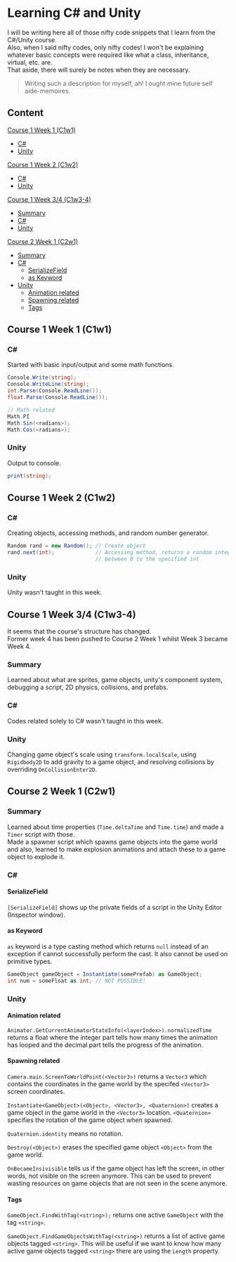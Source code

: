 # Learning C# and Unity
I will be writing here all of those nifty code snippets that I learn from the
C#/Unity course.  
Also, when I said nifty codes, only nifty codes! I won't be explaining whatever
basic concepts were required like what a class, inheritance, virtual, etc. are.  
That aside, there will surely be notes when they are necessary.

> Writing such a description for myself, ah! I ought mine future self aide-memoires.

## Content
[Course 1 Week 1 (C1w1)](#course-1-week-1-c1w1)
  - [C#](#c)
  - [Unity](#unity)

[Course 1 Week 2 (C1w2)](#course-1-week-2-c1w2)
  - [C#](#c-1)
  - [Unity](#unity-1)

[Course 1 Week 3/4 (C1w3-4)](#course-1-week-34-c1w3-4)
  - [Summary](#summary)
  - [C#](#c-2)
  - [Unity](#unity-2)

[Course 2 Week 1 (C2w1)](#course-2-week-1-c2w1)
  - [Summary](#summary-1)
  - [C#](#c-3)
    - [SerializeField](#serializefield)
    - [as Keyword](#as-keyword)
  - [Unity](#unity-3)
    - [Animation related](#animation-related)
    - [Spawning related](#spawning-related)
    - [Tags](#tags)

## Course 1 Week 1 (C1w1)
### C#
Started with basic input/output and some math functions.  

```csharp
Console.Write(string);
Console.WriteLine(string);
int.Parse(Console.ReadLine());
float.Parse(Console.ReadLine());

// Math related
Math.PI
Math.Sin(<radians>);
Math.Cos(<radians>);
```

### Unity
Output to console.

```csharp
print(string);
```

## Course 1 Week 2 (C1w2)
### C#
Creating objects, accessing methods, and random number generator.  

```csharp
Random rand = new Random(); // Create object
rand.next(int);             // Accessing method, returns a random integer
                            // between 0 to the specified int
```

### Unity
Unity wasn't taught in this week.

## Course 1 Week 3/4 (C1w3-4)
It seems that the course's structure has changed.\
Former week 4 has been pushed to Course 2 Week 1 whilst Week 3 became Week 4.

### Summary
Learned about what are sprites, game objects, unity's component system, debugging a script, 2D physics, collisions, and prefabs.

### C#
Codes related solely to C# wasn't taught in this week.

### Unity
Changing game object's scale using `transform.localScale`, using `Rigidbody2D` to add gravity to a game object, and resolving collisions by overriding `OnCollisionEnter2D`.

## Course 2 Week 1 (C2w1)
### Summary
Learned about time properties (`Time.deltaTime` and `Time.time`) and made a `Timer` script with those.\
Made a spawner script which spawns game objects into the game world and also, learned to make explosion animations and attach these to a game object to explode it.

### C#
#### SerializeField
`[SerializeField]` shows up the private fields of a script in the Unity Editor (Inspector window).

#### as Keyword
`as` keyword is a type casting method which returns `null` instead of an exception if cannot successfully perform the cast. It also cannot be used on primitive types.

```csharp
GameObject gameObject = Instantiate(somePrefab) as GameObject;
int num = someFloat as int; // NOT POSSIBLE!
```

### Unity
#### Animation related
`Animator.GetCurrentAnimatorStateInfo(<layerIndex>).normalizedTime` returns a float where the integer part tells how many times the animation has looped and the decimal part tells the progress of the animation.

#### Spawning related
`Camera.main.ScreenToWorldPoint(<Vector3>)` returns a `Vector3` which contains the coordinates in the game world by the specifed `<Vector3>` screen coordinates.

`Instantiate<GameObject>(<Object>, <Vector3>, <Quaternion>)` creates a game object in the game world in the `<Vector3>` location. `<Quaternion>` specifies the rotation of the game object when spawned.

`Quaternion.identity` means no rotation.

`Destroy(<Object>)` erases the specified game object `<Object>` from the game world.

`OnBecameInsivisible` tells us if the game object has left the screen, in other words, not visible on the screen anymore. This can be used to prevent wasting resources on game objects that are not seen in the scene anymore.

#### Tags
`GameObject.FindWithTag(<string>);` returns one active `GameObject` with the tag `<string>`.

`GameObject.FindGameObjectsWithTag(<string>)` returns a list of active game objects tagged `<string>`. This will be useful if we want to know how many active game objects tagged `<string>` there are using the `Length` property.
